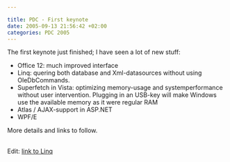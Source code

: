 ```yaml
---

title: PDC - First keynote
date: 2005-09-13 21:56:42 +02:00
categories: PDC 2005
---
```

<P>The first keynote just finished; I have seen a lot of new stuff:</P>
<UL>
<LI>Office 12: much improved interface</LI>
<LI>Linq: quering both database and Xml-datasources without using OleDbCommands.</LI>
<LI>Superfetch in Vista: optimizing memory-usage and systemperformance without user intervention. Plugging in an USB-key will make Windows use the available memory as it were regular RAM</LI>
<LI>Atlas / AJAX-support in ASP.NET</LI>
<LI>WPF/E</LI></UL>
<P>More details and links to follow.</P>
<br>
Edit: <a href="http://msdn.microsoft.com/netframework/future/linq/">link to Linq

